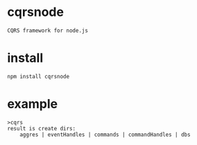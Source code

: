 cqrsnode
=========
    CQRS framework for node.js


install
=========
    npm install cqrsnode

example
=========
    >cqrs
    result is create dirs:
        aggres | eventHandles | commands | commandHandles | dbs

    
    

